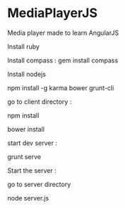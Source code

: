MediaPlayerJS
=============

Media player made to learn AngularJS

Install ruby

Install compass : gem install compass

Install nodejs

npm install -g karma bower grunt-cli

go to client directory : 

npm install

bower install

start dev server : 

grunt serve

Start the server :

go to server directory

node server.js
